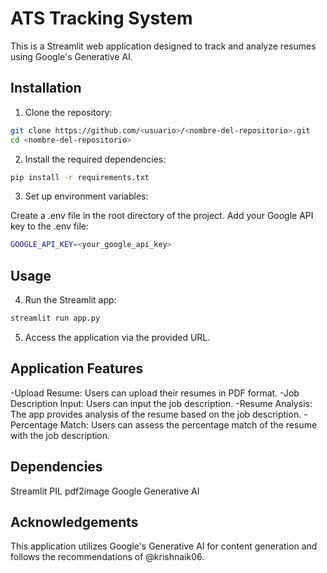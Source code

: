 # ATS Tracking System

This is a Streamlit web application designed to track and analyze resumes using Google's Generative AI.

## Installation

1. Clone the repository:

```bash
git clone https://github.com/<usuario>/<nombre-del-repositorio>.git
cd <nombre-del-repositorio>

```
2. Install the required dependencies:
```bash
pip install -r requirements.txt
```
3. Set up environment variables:

Create a .env file in the root directory of the project.
Add your Google API key to the .env file:

```bash
GOOGLE_API_KEY=<your_google_api_key>
```

## Usage
4. Run the Streamlit app:
```bash
streamlit run app.py
```
5. Access the application via the provided URL.

## Application Features
-Upload Resume: Users can upload their resumes in PDF format.
-Job Description Input: Users can input the job description.
-Resume Analysis: The app provides analysis of the resume based on the job description.
-Percentage Match: Users can assess the percentage match of the resume with the job description.

## Dependencies
Streamlit
PIL
pdf2image
Google Generative AI

## Acknowledgements
This application utilizes Google's Generative AI for content generation and follows the recommendations of @krishnaik06.